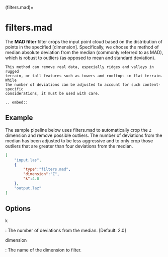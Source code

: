 (filters.mad)=

# filters.mad

The **MAD filter** filter crops the input point cloud based on
the distribution of points in the specified [dimension]. Specifically, we choose
the method of median absolute deviation from the median (commonly referred to
as
MAD), which is robust to outliers (as opposed to mean and standard deviation).

```{note}
This method can remove real data, especially ridges and valleys in rugged
terrain, or tall features such as towers and rooftops in flat terrain. While
the number of deviations can be adjusted to account for such content-specific
considerations, it must be used with care.
```

```{eval-rst}
.. embed::
```

## Example

The sample pipeline below uses filters.mad to automatically crop the `Z`
dimension and remove possible outliers. The number of deviations from the
median has been adjusted to be less aggressive and to only crop those outliers
that are greater than four deviations from the median.

```json
[
    "input.las",
    {
        "type":"filters.mad",
        "dimension":"Z",
        "k":4.0
    },
    "output.laz"
]
```

## Options

k

: The number of deviations from the median. \[Default: 2.0\]

dimension

: The name of the dimension to filter.

```{include} filter_opts.md
```
